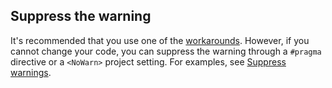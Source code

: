 ## Suppress the warning

It's recommended that you use one of the [workarounds](#workarounds). However, if you cannot change your code, you can suppress the warning through a `#pragma` directive or a `<NoWarn>` project setting. For examples, see [Suppress warnings](~/docs/fundamentals/syslib-diagnostics/obsoletions-overview.md#suppress-warnings).
